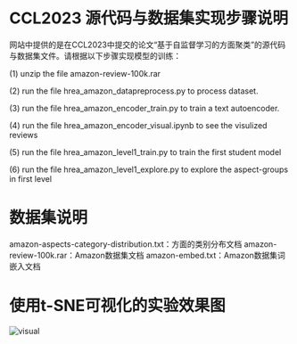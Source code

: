 # CCL2023 源代码与数据集实现步骤说明

网站中提供的是在CCL2023中提交的论文“基于自监督学习的方面聚类”的源代码与数据集文件。请根据以下步骤实现模型的训练：

(1) unzip the file amazon-review-100k.rar

(2) run the file hrea_amazon_datapreprocess.py to process dataset.

(3) run the file hrea_amazon_encoder_train.py to train a text autoencoder.

(4) run the file hrea_amazon_encoder_visual.ipynb to see the visulized reviews

(5) run the file hrea_amazon_level1_train.py to train the first student model

(6) run the file hrea_amazon_level1_explore.py to explore the aspect-groups in first level

# 数据集说明
amazon-aspects-category-distribution.txt：方面的类别分布文档
amazon-review-100k.rar：Amazon数据集文档
amazon-embed.txt：Amazon数据集词嵌入文档

# 使用t-SNE可视化的实验效果图
![visual](https://user-images.githubusercontent.com/130581857/231504050-030e2eb6-03ca-4aae-a3f4-3c536ee36d68.png)
